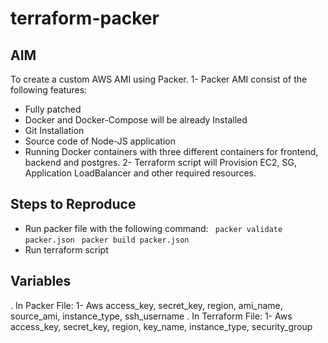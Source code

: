 # terraform-packer
## AIM
To create a custom AWS AMI using Packer.
1- Packer AMI consist of the following features:
  - Fully patched
  - Docker and Docker-Compose will be already Installed
  - Git Installation
  - Source code of Node-JS application
  - Running Docker containers with three different containers for frontend, backend and postgres.
2- Terraform script will Provision EC2, SG, Application LoadBalancer and other required resources.

## Steps to Reproduce
 - Run packer file with the following command:
       ` packer validate packer.json`
       ` packer build packer.json`
 - Run terraform script
## Variables
. In Packer File:
    1- Aws access_key, secret_key, region, ami_name, source_ami, instance_type, ssh_username
. In Terraform File:
    1- Aws access_key, secret_key, region, key_name, instance_type, security_group
